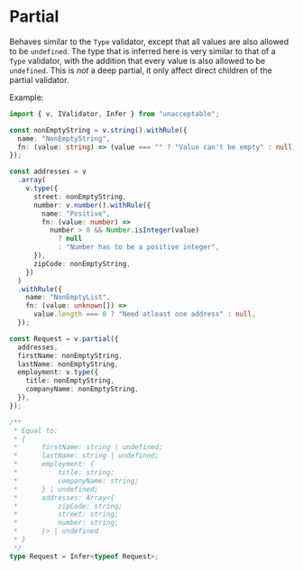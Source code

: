 # Partial

Behaves similar to the `Type` validator, except that all values are also allowed to be `undefined`.
The type that is inferred here is very similar to that of a `Type` validator, with the addition that every value is also allowed to be `undefined`. This is _not_ a deep partial, it only affect direct children of the partial validator.

Example:

```ts
import { v, IValidator, Infer } from "unacceptable";

const nonEmptyString = v.string().withRule({
  name: "NonEmptyString",
  fn: (value: string) => (value === "" ? "Value can't be empty" : null),
});

const addresses = v
  .array(
    v.type({
      street: nonEmptyString,
      number: v.number().withRule({
        name: "Positive",
        fn: (value: number) =>
          number > 0 && Number.isInteger(value)
            ? null
            : "Number has to be a positive integer",
      }),
      zipCode: nonEmptyString,
    })
  )
  .withRule({
    name: "NonEmptyList",
    fn: (value: unknown[]) =>
      value.length === 0 ? "Need atleast one address" : null,
  });

const Request = v.partial({
  addresses,
  firstName: nonEmptyString,
  lastName: nonEmptyString,
  employment: v.type({
    title: nonEmptyString,
    companyName: nonEmptyString,
  }),
});

/**
 * Equal to:
 * {
 *      firstName: string | undefined;
 *      lastName: string | undefined;
 *      employment: {
 *          title: string;
 *          companyName: string;
 *      } | undefined;
 *      addresses: Array<{
 *          zipCode: string;
 *          street: string;
 *          number: string;
 *      }> | undefined
 * }
 */
type Request = Infer<typeof Request>;
```
